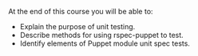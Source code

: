 At the end of this course you will be able to:

* Explain the purpose of unit testing.
* Describe methods for using rspec-puppet to test.
* Identify elements of Puppet module unit spec tests.